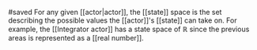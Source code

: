 #saved
For any given [[actor|actor]], the [[state]] space is the set describing the possible values the [[actor]]'s [[state]] can take on. For example, the [[Integrator actor]] has a state space of $\mathbb{R}$ since the previous areas is represented as a [[real number]].
